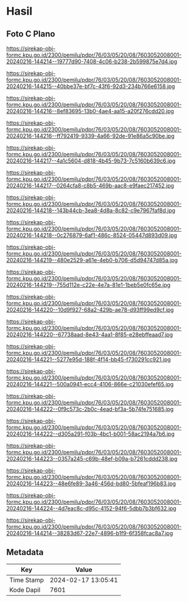 # Hasil

## Foto C Plano

https://sirekap-obj-formc.kpu.go.id/2300/pemilu/pdpr/76/03/05/20/08/7603052008001-20240216-144214--19777d90-7408-4c06-b238-2b599875e7d4.jpg

https://sirekap-obj-formc.kpu.go.id/2300/pemilu/pdpr/76/03/05/20/08/7603052008001-20240216-144215--40bbe37e-bf7c-43f6-92d3-234b766e6158.jpg

https://sirekap-obj-formc.kpu.go.id/2300/pemilu/pdpr/76/03/05/20/08/7603052008001-20240216-144216--8ef83695-13b0-4ae4-aa15-a20f276cdd20.jpg

https://sirekap-obj-formc.kpu.go.id/2300/pemilu/pdpr/76/03/05/20/08/7603052008001-20240216-144216--ff792419-9339-4a66-92de-91e86a5c90be.jpg

https://sirekap-obj-formc.kpu.go.id/2300/pemilu/pdpr/76/03/05/20/08/7603052008001-20240216-144217--4a1c5604-d818-4b45-9b73-7c5160b639c6.jpg

https://sirekap-obj-formc.kpu.go.id/2300/pemilu/pdpr/76/03/05/20/08/7603052008001-20240216-144217--0264cfa8-c8b5-469b-aac8-e9faec217452.jpg

https://sirekap-obj-formc.kpu.go.id/2300/pemilu/pdpr/76/03/05/20/08/7603052008001-20240216-144218--143b44cb-3ea8-4d8a-8c82-c9e7967faf8d.jpg

https://sirekap-obj-formc.kpu.go.id/2300/pemilu/pdpr/76/03/05/20/08/7603052008001-20240216-144218--0c276879-6af1-486c-8524-05447d893d09.jpg

https://sirekap-obj-formc.kpu.go.id/2300/pemilu/pdpr/76/03/05/20/08/7603052008001-20240216-144219--480e2529-a61e-4eb0-b706-d5d94747d85a.jpg

https://sirekap-obj-formc.kpu.go.id/2300/pemilu/pdpr/76/03/05/20/08/7603052008001-20240216-144219--755d112e-c22e-4e7a-81e1-1beb5e0fc65e.jpg

https://sirekap-obj-formc.kpu.go.id/2300/pemilu/pdpr/76/03/05/20/08/7603052008001-20240216-144220--10d9f927-68a2-429b-ae78-d93ff99ed9cf.jpg

https://sirekap-obj-formc.kpu.go.id/2300/pemilu/pdpr/76/03/05/20/08/7603052008001-20240216-144220--67738aad-8e43-4aa1-8f85-e28ebffeaad7.jpg

https://sirekap-obj-formc.kpu.go.id/2300/pemilu/pdpr/76/03/05/20/08/7603052008001-20240216-144221--5277e95d-188f-4f14-bb45-f730291cc921.jpg

https://sirekap-obj-formc.kpu.go.id/2300/pemilu/pdpr/76/03/05/20/08/7603052008001-20240216-144221--500a0941-ecc4-4106-866e-c21030efef65.jpg

https://sirekap-obj-formc.kpu.go.id/2300/pemilu/pdpr/76/03/05/20/08/7603052008001-20240216-144222--0f9c573c-2b0c-4ead-bf3a-5b74fe751685.jpg

https://sirekap-obj-formc.kpu.go.id/2300/pemilu/pdpr/76/03/05/20/08/7603052008001-20240216-144222--d305a291-f03b-4bc1-b001-58ac2194a7b6.jpg

https://sirekap-obj-formc.kpu.go.id/2300/pemilu/pdpr/76/03/05/20/08/7603052008001-20240216-144223--0357a245-c69b-48ef-b09a-b7261cddd238.jpg

https://sirekap-obj-formc.kpu.go.id/2300/pemilu/pdpr/76/03/05/20/08/7603052008001-20240216-144223--48e6fe89-3a46-456d-bd80-5bfeaf196b83.jpg

https://sirekap-obj-formc.kpu.go.id/2300/pemilu/pdpr/76/03/05/20/08/7603052008001-20240216-144224--4d7eac8c-d95c-4152-94f6-5dbb7b3bf632.jpg

https://sirekap-obj-formc.kpu.go.id/2300/pemilu/pdpr/76/03/05/20/08/7603052008001-20240216-144214--38283d67-22e7-4896-b1f9-6f358fcac8a7.jpg


## Metadata

| Key        | Value               |
| ---------- | ------------------- |
| Time Stamp | 2024-02-17 13:05:41 |
| Kode Dapil | 7601                |



